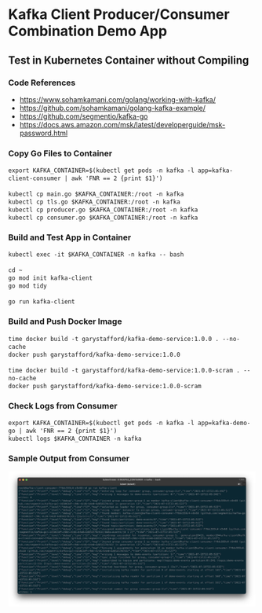 # Kafka Client Producer/Consumer Combination Demo App

## Test in Kubernetes Container without Compiling

### Code References

- <https://www.sohamkamani.com/golang/working-with-kafka/>
- <https://github.com/sohamkamani/golang-kafka-example/>
- <https://github.com/segmentio/kafka-go>
- <https://docs.aws.amazon.com/msk/latest/developerguide/msk-password.html>

### Copy Go Files to Container

```shell
export KAFKA_CONTAINER=$(kubectl get pods -n kafka -l app=kafka-client-consumer | awk 'FNR == 2 {print $1}')

kubectl cp main.go $KAFKA_CONTAINER:/root -n kafka
kubectl cp tls.go $KAFKA_CONTAINER:/root -n kafka
kubectl cp producer.go $KAFKA_CONTAINER:/root -n kafka
kubectl cp consumer.go $KAFKA_CONTAINER:/root -n kafka
```

### Build and Test App in Container

```shell
kubectl exec -it $KAFKA_CONTAINER -n kafka -- bash

cd ~
go mod init kafka-client
go mod tidy

go run kafka-client
```

### Build and Push Docker Image

```shell
time docker build -t garystafford/kafka-demo-service:1.0.0 . --no-cache
docker push garystafford/kafka-demo-service:1.0.0

time docker build -t garystafford/kafka-demo-service:1.0.0-scram . --no-cache
docker push garystafford/kafka-demo-service:1.0.0-scram
```

### Check Logs from Consumer

```shell
export KAFKA_CONTAINER=$(kubectl get pods -n kafka -l app=kafka-demo-go | awk 'FNR == 2 {print $1}')
kubectl logs $KAFKA_CONTAINER -n kafka
```

### Sample Output from Consumer

![Consumer](consumer.png)
